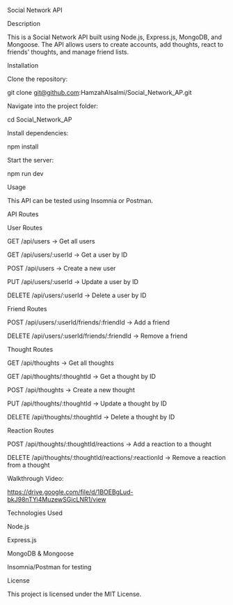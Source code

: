 Social Network API

Description

This is a Social Network API built using Node.js, Express.js, MongoDB, and Mongoose. The API allows users to create accounts, add thoughts, react to friends' thoughts, and manage friend lists.

Installation

Clone the repository:

git clone git@github.com:HamzahAlsalmi/Social_Network_AP.git

Navigate into the project folder:

cd Social_Network_AP

Install dependencies:

npm install

Start the server:

npm run dev

Usage

This API can be tested using Insomnia or Postman.

API Routes

User Routes

GET /api/users → Get all users

GET /api/users/:userId → Get a user by ID

POST /api/users → Create a new user

PUT /api/users/:userId → Update a user by ID

DELETE /api/users/:userId → Delete a user by ID

Friend Routes

POST /api/users/:userId/friends/:friendId → Add a friend

DELETE /api/users/:userId/friends/:friendId → Remove a friend

Thought Routes

GET /api/thoughts → Get all thoughts

GET /api/thoughts/:thoughtId → Get a thought by ID

POST /api/thoughts → Create a new thought

PUT /api/thoughts/:thoughtId → Update a thought by ID

DELETE /api/thoughts/:thoughtId → Delete a thought by ID

Reaction Routes

POST /api/thoughts/:thoughtId/reactions → Add a reaction to a thought

DELETE /api/thoughts/:thoughtId/reactions/:reactionId → Remove a reaction from a thought

Walkthrough Video:


https://drive.google.com/file/d/1BOEBgLud-bkJ98nTYi4MuzewSGicLNR1/view



Technologies Used

Node.js

Express.js

MongoDB & Mongoose

Insomnia/Postman for testing

License

This project is licensed under the MIT License.

